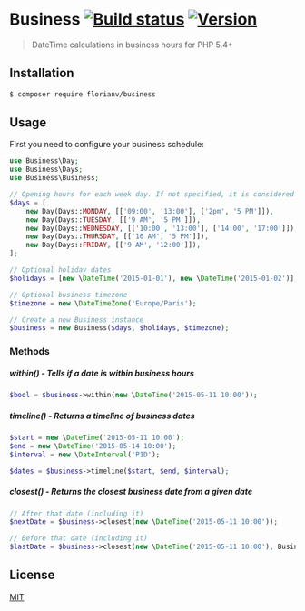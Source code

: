 # Business [![Build status][travis-image]][travis-url] [![Version][version-image]][version-url]

> DateTime calculations in business hours for PHP 5.4+

## Installation

```bash
$ composer require florianv/business
```

## Usage

First you need to configure your business schedule:

```php
use Business\Day;
use Business\Days;
use Business\Business;

// Opening hours for each week day. If not specified, it is considered closed
$days = [
    new Day(Days::MONDAY, [['09:00', '13:00'], ['2pm', '5 PM']]),
    new Day(Days::TUESDAY, [['9 AM', '5 PM']]),
    new Day(Days::WEDNESDAY, [['10:00', '13:00'], ['14:00', '17:00']]),
    new Day(Days::THURSDAY, [['10 AM', '5 PM']]),
    new Day(Days::FRIDAY, [['9 AM', '12:00']]),
];

// Optional holiday dates
$holidays = [new \DateTime('2015-01-01'), new \DateTime('2015-01-02')];

// Optional business timezone
$timezone = new \DateTimeZone('Europe/Paris');

// Create a new Business instance
$business = new Business($days, $holidays, $timezone);
```

### Methods

##### within() - Tells if a date is within business hours

```php
$bool = $business->within(new \DateTime('2015-05-11 10:00'));
```

##### timeline() - Returns a timeline of business dates

```php
$start = new \DateTime('2015-05-11 10:00');
$end = new \DateTime('2015-05-14 10:00');
$interval = new \DateInterval('P1D');

$dates = $business->timeline($start, $end, $interval);
```

##### closest() - Returns the closest business date from a given date

```php
// After that date (including it)
$nextDate = $business->closest(new \DateTime('2015-05-11 10:00'));

// Before that date (including it)
$lastDate = $business->closest(new \DateTime('2015-05-11 10:00'), Business::CLOSEST_LAST);
```

## License

[MIT](https://github.com/florianv/business/blob/master/LICENSE)

[travis-url]: https://travis-ci.org/florianv/business
[travis-image]: http://img.shields.io/travis/florianv/business.svg?style=flat

[version-url]: https://packagist.org/packages/florianv/business
[version-image]: http://img.shields.io/packagist/v/florianv/business.svg?style=flat
